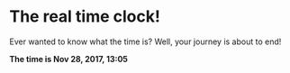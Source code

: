 # The real time clock!

Ever wanted to know what the time is? Well, your journey is about to end!

**The time is Nov 28, 2017, 13:05**